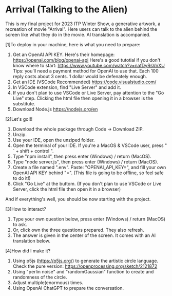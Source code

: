 # Arrival (Talking to the Alien)
This is my final project for 2023 ITP Winter Show, a generative artwork, a recreation of movie "Arrival". Here users can talk to the alien behind the screen like what they do in the movie. AI translation is accompanied.



[1]To deploy in your machine, here is what you need to prepare:

1. Get an OpenAI API KEY.
  Here's their homepage: https://openai.com/blog/openai-api
  Here's a good tutotial if you don't know where to start: https://www.youtube.com/watch?v=nafDyRsVnXU
  Tips: you'll need a payment method for OpenAI to use that. Each 100 reply costs about 3 cents. 1 dollar would be defenately enough.
2. Get an IDE (VSCode Recommended) https://code.visualstudio.com/
3. In VSCode extension, find "Live Server" and add it.
4. If you don't plan to use VSCode or Live Server, pay attention to the "Go Live" step. Clicking the html file then opening it in a browser is the substitute.
5. Download Node.js https://nodejs.org/en



[2]Let's go!!!

1. Download the whole package through Code -> Download ZIP.
2. Unzip.
3. Use your IDE, open the unziped folder.
4. Open the terminal of your IDE. If you're a MacOS & VSCode user, press " ` + shift + control ".
5. Type "npm install", then press enter (Windows) / return (MacOS).
6. Type "node server.js", then press enter (Windows) / return (MacOS).
7. Create a file named ".env". Paste: "OPENAI_API_KEY=", and fill your own OpenAI API KEY behind "=". (This file is going to be offline, so feel safe to do it!)
8. Click "Go Live" at the buttom. (If you don't plan to use VSCode or Live Server, click the html file then open it in a browser)

And if everything's well, you should be now starting with the project.



[3]How to interact?
1. Type your own question below, press enter (Windows) / return (MacOS) to ask.
2. Or, click own the three questions prepared. They also refresh.
3. The answer is given in the center of the screen. It comes with an AI translation below.



[4]How did I make it?
1. Using p5js (https://p5js.org/) to generate the artistic circle language. Check the pure version: https://openprocessing.org/sketch/2121872
2. Using "perlin noise" and "randomGaussian" function to create and randomness of the circle.
3. Adjust multiple(enormous) times.
4. Using OpenAI ChatGPT to prepare the conversation.

